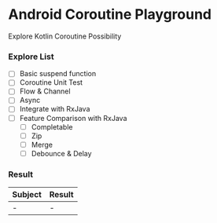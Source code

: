 # Android Coroutine Playground
Explore Kotlin Coroutine Possibility

### Explore List
- [ ] Basic suspend function
- [ ] Coroutine Unit Test
- [ ] Flow & Channel
- [ ] Async
- [ ] Integrate with RxJava
- [ ] Feature Comparison with RxJava
  - [ ] Completable
  - [ ] Zip
  - [ ] Merge
  - [ ] Debounce & Delay

### Result
|Subject|Result|
|---|---|
|-|-|
